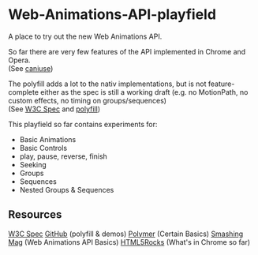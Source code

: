 Web-Animations-API-playfield
============================

A place to try out the new Web Animations API.

So far there are very few features of the API implemented in Chrome and Opera.  
(See [caniuse](http://caniuse.com/#search=web%20animations))

The polyfill adds a lot to the nativ implementations, but is not feature-complete either as the spec is still a working draft (e.g. no MotionPath, no custom effects, no timing on groups/sequences)  
(See [W3C Spec](http://www.w3.org/TR/web-animations) and [polyfill](https://github.com/web-animations/web-animations-next))

This playfield so far contains experiments for:

- Basic Animations
- Basic Controls
 - play, pause, reverse, finish
- Seeking
- Groups
- Sequences
- Nested Groups & Sequences

Resources
---------

[W3C Spec](http://www.w3.org/TR/web-animations)
[GitHub](https://github.com/web-animations) (polyfill & demos)
[Polymer](https://www.polymer-project.org/platform/web-animations.html) (Certain Basics)
[Smashing Mag](http://www.smashingmagazine.com/2014/11/18/the-state-of-animation-2014/) (Web Animations API Basics)
[HTML5Rocks](http://updates.html5rocks.com/2014/05/Web-Animations---element-animate-is-now-in-Chrome-36) (What's in Chrome so far)